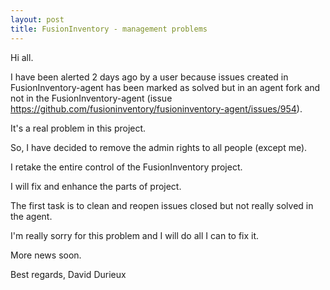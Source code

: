 ```yaml
---
layout: post
title: FusionInventory - management problems
---
```


Hi all.

I have been alerted 2 days ago by a user because issues created in FusionInventory-agent has been marked as solved but in an agent fork and not in the FusionInventory-agent (issue https://github.com/fusioninventory/fusioninventory-agent/issues/954).

It's a real problem in this project.

So, I have decided to remove the admin rights to all people (except me).

I retake the entire control of the FusionInventory project.

I will fix and enhance the parts of project.

The first task is to clean and reopen issues closed but not really solved in the agent.

I'm really sorry for this problem and I will do all I can to fix it.

More news soon.


Best regards,
David Durieux
